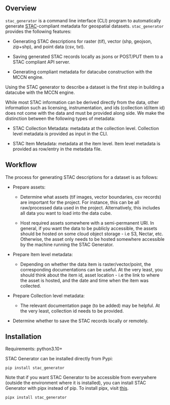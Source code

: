 
## Overview

`stac_generator` is a command line interface (CLI) program to automatically generate [STAC](https://stacspec.org/en)-compliant metadata for geospatial datasets. `stac_generator` provides the following features: 

- Generating STAC descriptions for raster (tif), vector (shp, geojson, zip+shp), and point data (csv, txt).

- Saving generated STAC records locally as jsons or POST/PUT them to a STAC compliant API server.

- Generating compliant metadata for datacube construction with the MCCN engine. 

Using the STAC generator to describe a dataset is the first step in building a datacube with the MCCN engine. 

While most STAC information can be derived directly from the data, other information such as licensing, instrumentation, and ids (collection id/item id) does not come with the data and must be provided along side. We make the distinction between the following types of metadata:

- STAC Collection Metadata: metadata at the collection level. Collection level metadata is provided as input in the CLI. 

- STAC Item Metadata: metadata at the item level. Item level metadata is provided as row/entry in the metadata file. 



## Workflow

The process for generating STAC descriptions for a dataset is as follows: 

- Prepare assets:

  - Determine what assets (tif images, vector boundaries, csv records) are important for the project. For instance, this can be all raw/processed data used in the project. Alternatively, this includes all data you want to load into the data cube. 

  - Host required assets somewhere with a semi-permanent URI. In general, if you want the data to be publicly accessible, the assets should be hosted on some cloud object storage - i.e S3, Nectar, etc. Otherwise, the asset only needs to be hosted somewhere accessible by the machine running the STAC Generator. 

- Prepare Item level metadata:

  - Depending on whether the data item is raster/vector/point, the corresponding documentations can be useful. At the very least, you should think about the item id, asset location - i.e the link to where the asset is hosted, and the date and time when the item was collected. 

- Prepare Collection level metadata:

  - The relevant documentation page (to be added) may be helpful. At the very least, collection id needs to be provided. 

- Determine whether to save the STAC records locally or remotely. 



## Installation

Requirements: python3.10+ 

STAC Generator can be installed directly from Pypi: 

```
pip install stac_generator
```

Note that if you want STAC Generator to be accessible from everywhere (outside the environment where it is installed), you can install STAC Generator with pipx instead of pip. To install pipx, visit [this](https://pipx.pypa.io/stable/installation/). 

```
pipx install stac_generator 
```